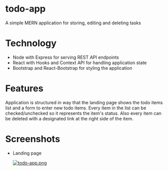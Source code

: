 # todo-app
A simple MERN application for storing, editing and deleting tasks

# Technology
  - Node with Express for serving REST API endpoints
  - React with Hooks and Context API for handling application state
  - Bootstrap and React-Bootstrap for styling the application

# Features

 Application is structured in way that the landing page shows the todo items list and a form to enter new todo items. Every item in the list can be checked/unchecked so it represents the item's status. Also every item can be deleted with a designated link at the right side of the item. 
 
# Screenshots

 - Landing page
   
   [![todo-app.png](https://i.postimg.cc/XXMv9nfv/todo-app.png)](https://postimg.cc/gLDdWFB9)
   
